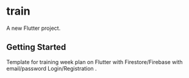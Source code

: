 # train

A new Flutter project.

## Getting Started

Template for training week plan on Flutter with Firestore/Firebase with email/password Login/Registration .
